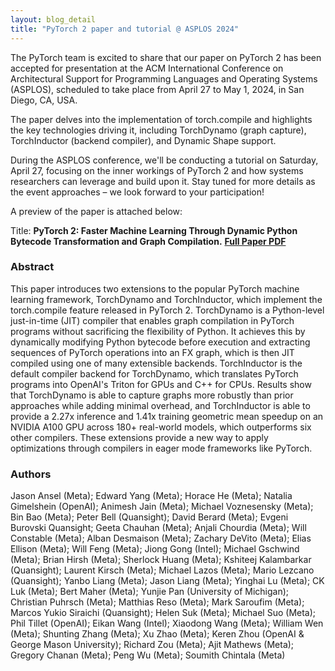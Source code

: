 ```yaml
---
layout: blog_detail
title: "PyTorch 2 paper and tutorial @ ASPLOS 2024"
---
```


The PyTorch team is excited to share that our paper on PyTorch 2 has been accepted for presentation at the ACM International Conference on Architectural Support for Programming Languages and Operating Systems (ASPLOS), scheduled to take place from April 27 to May 1, 2024, in San Diego, CA, USA. 

The paper delves into the implementation of torch.compile and highlights the key technologies driving it, including TorchDynamo (graph capture), TorchInductor (backend compiler), and Dynamic Shape support.

During the ASPLOS conference, we'll be conducting a tutorial on Saturday, April 27, focusing on the inner workings of PyTorch 2 and how systems researchers can leverage and build upon it. Stay tuned for more details as the event approaches – we look forward to your participation!

A preview of the paper is attached below:

Title: **PyTorch 2: Faster Machine Learning Through Dynamic Python Bytecode Transformation and Graph Compilation.** [**Full Paper PDF**](/assets/pytorch2-2.pdf)

### Abstract
This paper introduces two extensions to the popular PyTorch machine learning framework, TorchDynamo and TorchInductor, which implement the torch.compile feature released in PyTorch 2. TorchDynamo is a Python-level just-in-time (JIT) compiler that enables graph compilation in PyTorch programs without sacrificing the flexibility of Python. It achieves this by dynamically modifying Python bytecode before execution and extracting sequences of PyTorch operations into an FX graph, which is then JIT compiled using one of many extensible backends. TorchInductor is the default compiler backend for TorchDynamo, which translates PyTorch programs into OpenAI's Triton for GPUs and C++ for CPUs. Results show that TorchDynamo is able to capture graphs more robustly than prior approaches while adding minimal overhead, and TorchInductor is able to provide a 2.27x inference and 1.41x training geometric mean speedup on an NVIDIA A100 GPU across 180+ real-world models, which outperforms six other compilers. These extensions provide a new way to apply optimizations through compilers in eager mode frameworks like PyTorch.


### Authors

Jason Ansel (Meta); Edward Yang (Meta); Horace He (Meta); Natalia Gimelshein (OpenAI); Animesh Jain (Meta); Michael Voznesensky (Meta); Bin Bao (Meta); Peter Bell (Quansight); David Berard (Meta); Evgeni Burovski Quansight; Geeta Chauhan (Meta); Anjali Chourdia (Meta); Will Constable (Meta); Alban Desmaison (Meta); Zachary DeVito (Meta); Elias Ellison (Meta); Will Feng (Meta); Jiong Gong (Intel); Michael Gschwind (Meta); Brian Hirsh (Meta); Sherlock Huang (Meta); Kshiteej Kalambarkar (Quansight); Laurent Kirsch (Meta); Michael Lazos (Meta); Mario Lezcano (Quansight); Yanbo Liang (Meta); Jason Liang (Meta); Yinghai Lu (Meta); CK Luk (Meta); Bert Maher (Meta); Yunjie Pan (University of Michigan); Christian Puhrsch (Meta); Matthias Reso (Meta); Mark Saroufim (Meta); Marcos Yukio Siraichi (Quansight); Helen Suk (Meta); Michael Suo (Meta); Phil Tillet (OpenAI); Eikan Wang (Intel); Xiaodong Wang (Meta); William Wen (Meta); Shunting Zhang (Meta); Xu Zhao (Meta); Keren Zhou (OpenAI & George Mason University); Richard Zou (Meta); Ajit Mathews (Meta); Gregory Chanan (Meta); Peng Wu (Meta); Soumith Chintala (Meta)